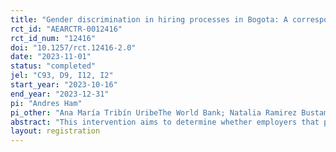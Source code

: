 ```yaml
---
title: "Gender discrimination in hiring processes in Bogota: A correspondence Study"
rct_id: "AEARCTR-0012416"
rct_id_num: "12416"
doi: "10.1257/rct.12416-2.0"
date: "2023-11-01"
status: "completed"
jel: "C93, D9, I12, I2"
start_year: "2023-10-16"
end_year: "2023-12-31"
pi: "Andres Ham"
pi_other: "Ana María Tribín UribeThe World Bank; Natalia Ramirez BustamanteUniversidad de los Andes; Luz Magdalena Salas BahamónPontificia Universidad Javeriana; Juanita Ruiz ContrerasInter-American Development Bank; Santiago Nicolas Rojas ValenciaUniversidad de los Andes"
abstract: "This intervention aims to determine whether employers that post online vacancies discriminate against men and women applicants based on their potential and effective parental situation. We conduct a correspondence study in one of Colombia’s largest online platforms for job seekers, where we apply with six different profiles that vary by sex, effective parental status, and potential parental status. We will apply to different types of sectors and occupations to try and capture differences across economic activities that are male or female dominated. We expect this evidence to help disentangle the effect of discrimination due to potential and effective parenthood in online job applications, for which there is scarce evidence, especially in a developing country setting."
layout: registration
---
```


